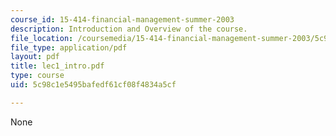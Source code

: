 ```yaml
---
course_id: 15-414-financial-management-summer-2003
description: Introduction and Overview of the course.
file_location: /coursemedia/15-414-financial-management-summer-2003/5c98c1e5495bafedf61cf08f4834a5cf_lec1_intro.pdf
file_type: application/pdf
layout: pdf
title: lec1_intro.pdf
type: course
uid: 5c98c1e5495bafedf61cf08f4834a5cf

---
```

None